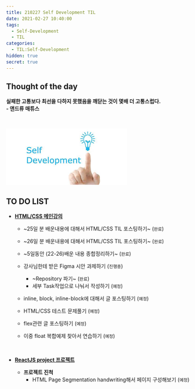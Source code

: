 ```yaml
---
title: 210227 Self Development TIL
date: 2021-02-27 10:40:00
tags:
  - Self-Development
  - TIL
categories:
  - TIL:Self-Development
hidden: true
secret: true
---
```


## **Thought of the day**

**실패한 고통보다 최선을 다하지 못했음을 깨닫는 것이 몇배 더 고통스럽다.**<br/> **- 앤드류 매튜스**

<br/>

![](/images/post_images/self_development_logo.jpg)

## **TO DO LIST**

- <ins>**HTML/CSS 메인강의**</ins>

  - ~25일 분 배운내용에 대해서 HTML/CSS TIL 포스팅하기~ (`완료`)
  - ~26일 분 배운내용에 대해서 HTML/CSS TIL 포스팅하기~ (`완료`)
  - ~5일동안 (22-26)배운 내용 종합정리하기~ (`완료`)
  - 강사님한테 받은 Figma 시안 과제하기 (`진행중`)
    - ~Repository 파기~ (`완료`)
    - 세부 Task작업으로 나눠서 작성하기 (`예정`)
  - inline, block, inline-block에 대해서 글 포스팅하기 (`예정`)
  - HTML/CSS 테스트 문제풀기 (`예정`)
  - flex관련 글 포스팅하기 (`예정`)
  - 이중 float 복합예제 찾아서 연습하기 (`예정`)

    <!-- more -->

  <br/>

- <ins>**ReactJS project 프로젝트**</ins>

  - **프로젝트 진척**
    - HTML Page Segmentation handwriting해서 페이지 구성해보기 (`예정`)

  <br/>
